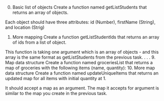 0. Basic list of objects
Create a function named getListStudents that returns an array of objects.

Each object should have three attributes: id (Number), firstName (String), and location (Strig)
1. More mapping
Create a function getListStudentIds that returns an array of ids from a list of object.

This function is taking one argument which is an array of objects - and this array is the same format as getListStudents from the previous task.
.
.
.
9. Map data structure
Create a function named groceriesList that returns a map of groceries with the following items (name, quantity):
10. More map data structure
Create a function named updateUniqueItems that returns an updated map for all items with initial quantity at 1.

It should accept a map as an argument. The map it accepts for argument is similar to the map you create in the previous task.
